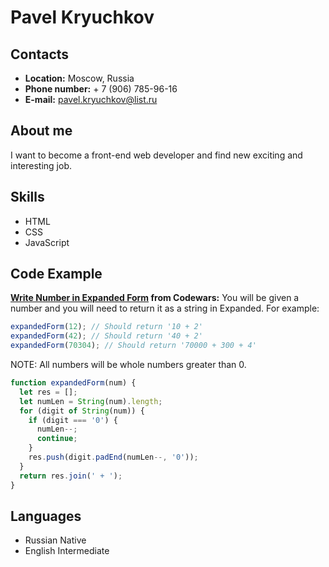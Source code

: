 # Pavel Kryuchkov

## Contacts

- **Location:** Moscow, Russia
- **Phone number:** + 7 (906) 785-96-16
- **E-mail:** pavel.kryuchkov@list.ru

## About me

I want to become a front-end web developer and find new exciting and interesting job.

## Skills

- HTML
- CSS
- JavaScript

## Code Example

**[Write Number in Expanded Form](https://www.codewars.com/kata/5842df8ccbd22792a4000245) from Codewars:** You will be given a number and you will need to return it as a string in Expanded. For example:

```javascript
expandedForm(12); // Should return '10 + 2'
expandedForm(42); // Should return '40 + 2'
expandedForm(70304); // Should return '70000 + 300 + 4'
```

NOTE: All numbers will be whole numbers greater than 0.

```javascript
function expandedForm(num) {
  let res = [];
  let numLen = String(num).length;
  for (digit of String(num)) {
    if (digit === '0') {
      numLen--;
      continue;
    }
    res.push(digit.padEnd(numLen--, '0'));
  }
  return res.join(' + ');
}
```

## Languages

- Russian Native
- English Intermediate
